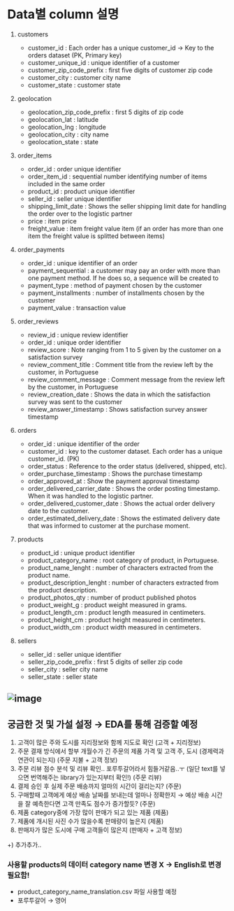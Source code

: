 # Data별 column 설명

1. customers 
    - customer_id : Each order has a unique customer_id -> Key to the orders dataset (PK, Primary key)
    - customer_unique_id : unique identifier of a customer
    - customer_zip_code_prefix : first five digits of customer zip code
    - customer_city : customer city name
    - customer_state : customer state

2. geolocation
    - geolocation_zip_code_prefix : first 5 digits of zip code
    - geolocation_lat : latitude
    - geolocation_lng : longitude
    - geolocation_city : city name
    - geolocation_state : state

3. order_items
    - order_id : order unique identifier
    - order_item_id : sequential number identifying number of items included in the same order
    - product_id : product unique identifier
    - seller_id : seller unique identifier
    - shipping_limit_date : Shows the seller shipping limit date for handling the order over to the logistic partner
    - price : item price
    - freight_value : item freight value item (if an order has more than one item the freight value is splitted between items)
    
4. order_payments
    - order_id : unique identifier of an order
    - payment_sequential : a customer may pay an order with more than one payment method. If he does so, a sequence will be created to
    - payment_type : method of payment chosen by the customer
    - payment_installments : number of installments chosen by the customer
    - payment_value : transaction value

5. order_reviews
    - review_id : unique review identifier
    - order_id : unique order identifier
    - review_score : Note ranging from 1 to 5 given by the customer on a satisfaction survey
    - review_comment_title : Comment title from the review left by the customer, in Portuguese
    - review_comment_message : Comment message from the review left by the customer, in Portuguese
    - review_creation_date : Shows the data in which the satisfaction survey was sent to the customer
    - review_answer_timestamp : Shows satisfaction survey answer timestamp

6. orders
    - order_id : unique identifier of the order
    - customer_id : key to the customer dataset. Each order has a unique customer_id. (PK)
    - order_status : Reference to the order status (delivered, shipped, etc).
    - order_purchase_timestamp : Shows the purchase timestamp
    - order_approved_at : Show the payment approval timestamp
    - order_delivered_carrier_date : Shows the order posting timestamp. When it was handled to the logistic partner.
    - order_delivered_customer_date : Shows the actual order delivery date to the customer.
    - order_estimated_delivery_date : Shows the estimated delivery date that was informed to customer at the purchase moment.

7. products
    - product_id : unique product identifier
    - product_category_name : root category of product, in Portuguese.
    - product_name_lenght : number of characters extracted from the product name.
    - product_description_lenght : number of characters extracted from the product description.
    - product_photos_qty : number of product published photos
    - product_weight_g : product weight measured in grams.
    - product_length_cm : product length measured in centimeters.
    - product_height_cm : product height measured in centimeters.
    - product_width_cm : product width measured in centimeters.

8. sellers
    - seller_id : seller unique identifier
    - seller_zip_code_prefix : first 5 digits of seller zip code
    - seller_city : seller city name
    - seller_state : seller state

![image](https://user-images.githubusercontent.com/97514461/201132066-04e4168f-7ba6-45e4-be3d-58e540ffb0a0.png)
---

## 궁금한 것 및 가설 설정 → EDA를 통해 검증할 예정

1. 고객이 많은 주와 도시를 지리정보와 함께 지도로 확인 (고객 + 지리정보)
2. 주문 결재 방식에서 할부 개월수가 긴 주문의 제품 가격 및 고객 주, 도시 (경제력과 연관이 되는지) (주문 지불 + 고객 정보)
3. 주문 리뷰 점수 분석 및 리뷰 확인.. 포루투갈어라서 힘들거같음..ㅜ (일단 text를 넣으면 번역해주는 library가 있는지부터 확인!) (주문 리뷰)
4. 결제 승인 후 실제 주문 배송까지 얼마의 시간이 걸리는지? (주문)
5. 구매할때 고객에게 예상 배송 날짜를 보내는데 얼마나 정확한지 → 예상 배송 시간을 잘 예측한다면 고객 만족도 점수가 증가할듯? (주문)
6. 제품 category중에 가장 많이 판매가 되고 있는 제품 (제품)
7. 제품에 개시된 사진 수가 많을수록 판매량이 높은지 (제품)
8. 판매자가 많은 도시에 구매 고객들이 많은지 (판매자 + 고객 정보)

+) 추가추가..

### 사용할 products의 데이터 category name 변경 X -> English로 변경 필요함!

- product_category_name_translation.csv 파일 사용할 예정
- 포루투갈어 → 영어
